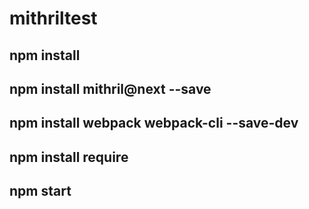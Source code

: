 # mithriltest

## npm install
## npm install mithril@next --save
## npm install webpack webpack-cli --save-dev
## npm install require
## npm start

